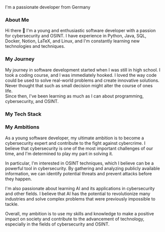 
I'm a passionate developer from Germany

### About Me
Hi there 👋 I'm a young and enthusiastic software developer with a passion for cybersecurity and OSINT. I have experience in Python, Java, SQL, Docker, Notion, LaTeX, and Linux, and I'm constantly learning new technologies and techniques.

### My Journey
My journey in software development started when I was still in high school. I took a coding course, and I was immediately hooked. I loved the way code could be used to solve real-world problems and create innovative solutions. <br>
Never thought that such as small decision might alter the course of ones life. <br>
Since then, I've been learning as much as I can about programming, cybersecurity, and OSINT.

### My Tech Stack


### My Ambitions
As a young software developer, my ultimate ambition is to become a cybersecurity expert and contribute to the fight against cybercrime. I believe that cybersecurity is one of the most important challenges of our time, and I'm determined to play my part in solving it.

In particular, I'm interested in OSINT techniques, which I believe can be a powerful tool in cybersecurity. By gathering and analyzing publicly available information, we can identify potential threats and prevent attacks before they happen.

I'm also passionate about learning AI and its applications in cybersecurity and other fields. I believe that AI has the potential to revolutionize many industries and solve complex problems that were previously impossible to tackle.

Overall, my ambition is to use my skills and knowledge to make a positive impact on society and contribute to the advancement of technology, especially in the fields of cybersecurity and OSINT.

